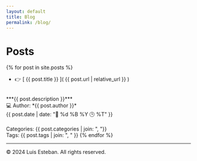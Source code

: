 ```yaml
---
layout: default
title: Blog
permalink: /blog/
---
```


# Posts

{% for post in site.posts %}
  - 👉 [ {{ post.title }} ]( {{ post.url | relative_url }} )
  <br>
  ***{{ post.description }}***
  <br>
  💻 Author: *{{ post.author }}*
  <br>
  {{ post.date | date: "📅 %d %B %Y 🕒 %T" }}
  <br><br>
  Categories: {{ post.categories | join: ", "}}
  <br>
  Tags: {{ post.tags | join: ", " }}
{% endfor %}

---

&copy; 2024 Luis Esteban. All rights reserved.